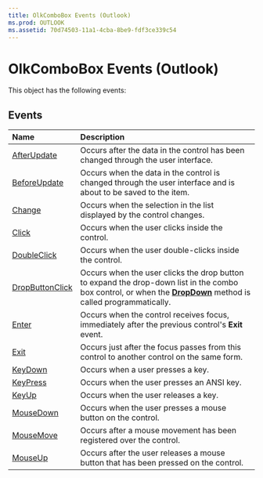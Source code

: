 ```yaml
---
title: OlkComboBox Events (Outlook)
ms.prod: OUTLOOK
ms.assetid: 70d74503-11a1-4cba-8be9-fdf3ce339c54
---
```



# OlkComboBox Events (Outlook)
This object has the following events:

## Events



|**Name**|**Description**|
|:-----|:-----|
|[AfterUpdate](olkcombobox-afterupdate-event-outlook.md)|Occurs after the data in the control has been changed through the user interface.|
|[BeforeUpdate](olkcombobox-beforeupdate-event-outlook.md)|Occurs when the data in the control is changed through the user interface and is about to be saved to the item. |
|[Change](olkcombobox-change-event-outlook.md)|Occurs when the selection in the list displayed by the control changes.|
|[Click](olkcombobox-click-event-outlook.md)|Occurs when the user clicks inside the control.|
|[DoubleClick](olkcombobox-doubleclick-event-outlook.md)|Occurs when the user double-clicks inside the control.|
|[DropButtonClick](olkcombobox-dropbuttonclick-event-outlook.md)|Occurs when the user clicks the drop button to expand the drop-down list in the combo box control, or when the  **[DropDown](olkcombobox-dropdown-method-outlook.md)** method is called programmatically.|
|[Enter](olkcombobox-enter-event-outlook.md)|Occurs when the control receives focus, immediately after the previous control's  **Exit** event.|
|[Exit](olkcombobox-exit-event-outlook.md)|Occurs just after the focus passes from this control to another control on the same form.|
|[KeyDown](olkcombobox-keydown-event-outlook.md)|Occurs when a user presses a key.|
|[KeyPress](olkcombobox-keypress-event-outlook.md)|Occurs when the user presses an ANSI key.|
|[KeyUp](olkcombobox-keyup-event-outlook.md)|Occurs when the user releases a key.|
|[MouseDown](olkcombobox-mousedown-event-outlook.md)|Occurs when the user presses a mouse button on the control.|
|[MouseMove](olkcombobox-mousemove-event-outlook.md)|Occurs after a mouse movement has been registered over the control.|
|[MouseUp](olkcombobox-mouseup-event-outlook.md)|Occurs after the user releases a mouse button that has been pressed on the control.|

